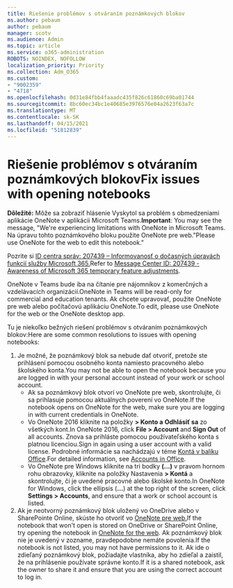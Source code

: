 ```yaml
---
title: Riešenie problémov s otváraním poznámkových blokov
ms.author: pebaum
author: pebaum
manager: scotv
ms.audience: Admin
ms.topic: article
ms.service: o365-administration
ROBOTS: NOINDEX, NOFOLLOW
localization_priority: Priority
ms.collection: Adm_O365
ms.custom:
- "9002359"
- "4718"
ms.openlocfilehash: 0d31e84fbb4faaadc435f826c61860c69ba01744
ms.sourcegitcommit: 8bc60ec34bc1e40685e3976576e04a2623f63a7c
ms.translationtype: MT
ms.contentlocale: sk-SK
ms.lasthandoff: 04/15/2021
ms.locfileid: "51812839"
---
```

# <a name="fix-issues-with-opening-notebooks"></a><span data-ttu-id="3586b-102">Riešenie problémov s otváraním poznámkových blokov</span><span class="sxs-lookup"><span data-stu-id="3586b-102">Fix issues with opening notebooks</span></span>

<span data-ttu-id="3586b-103">**Dôležité:** Môže sa zobraziť hlásenie Vyskytol sa problém s obmedzeniami aplikácie OneNote v aplikácii Microsoft Teams.</span><span class="sxs-lookup"><span data-stu-id="3586b-103">**Important**: You may see the message, "We're experiencing limitations with OneNote in Microsoft Teams.</span></span> <span data-ttu-id="3586b-104">Na úpravu tohto poznámkového bloku použite OneNote pre web."</span><span class="sxs-lookup"><span data-stu-id="3586b-104">Please use OneNote for the web to edit this notebook."</span></span>

<span data-ttu-id="3586b-105">Pozrite si [ID centra správ: 207439 – Informovanosť o dočasných úpravách funkcií služby Microsoft 365.](https://admin.microsoft.com/Adminportal/Home?source=applauncher#MessageCenter?id=MC207439)</span><span class="sxs-lookup"><span data-stu-id="3586b-105">Refer to [Message Center ID: 207439 - Awareness of Microsoft 365 temporary feature adjustments](https://admin.microsoft.com/Adminportal/Home?source=applauncher#MessageCenter?id=MC207439).</span></span>

<span data-ttu-id="3586b-106">OneNote v Teams bude iba na čítanie pre nájomníkov z komerčných a vzdelávacích organizácií.</span><span class="sxs-lookup"><span data-stu-id="3586b-106">OneNote in Teams will be read-only for commercial and education tenants.</span></span> <span data-ttu-id="3586b-107">Ak chcete upravovať, použite OneNote pre web alebo počítačovú aplikáciu OneNote.</span><span class="sxs-lookup"><span data-stu-id="3586b-107">To edit, please use OneNote for the web or the OneNote desktop app.</span></span>

<span data-ttu-id="3586b-108">Tu je niekoľko bežných riešení problémov s otváraním poznámkových blokov:</span><span class="sxs-lookup"><span data-stu-id="3586b-108">Here are some common resolutions to issues with opening notebooks:</span></span>

1. <span data-ttu-id="3586b-109">Je možné, že poznámkový blok sa nebude dať otvoriť, pretože ste prihlásení pomocou osobného konta namiesto pracovného alebo školského konta.</span><span class="sxs-lookup"><span data-stu-id="3586b-109">You may not be able to open the notebook because you are logged in with your personal account instead of your work or school account.</span></span>
    - <span data-ttu-id="3586b-110">Ak sa poznámkový blok otvorí vo OneNote pre web, skontrolujte, či sa prihlasuje pomocou aktuálnych poverení vo OneNote.</span><span class="sxs-lookup"><span data-stu-id="3586b-110">If the notebook opens on OneNote for the web, make sure you are logging in with current credentials in OneNote.</span></span>
    - <span data-ttu-id="3586b-111">Vo OneNote 2016 kliknite na položky **> Konto a** **Odhlásiť sa** zo všetkých kont.</span><span class="sxs-lookup"><span data-stu-id="3586b-111">In OneNote 2016, click **File > Account** and **Sign Out** of all accounts.</span></span> <span data-ttu-id="3586b-112">Znova sa prihláste pomocou používateľského konta s platnou licenciou.</span><span class="sxs-lookup"><span data-stu-id="3586b-112">Sign in again using a user account with a valid license.</span></span> <span data-ttu-id="3586b-113">Podrobné informácie sa nachádzajú v téme [Kontá v balíku Office](https://support.office.com/article/accounts-in-office-628ea040-f265-49de-b986-be09c3ebf8a9).</span><span class="sxs-lookup"><span data-stu-id="3586b-113">For detailed information, see [Accounts in Office](https://support.office.com/article/accounts-in-office-628ea040-f265-49de-b986-be09c3ebf8a9).</span></span> 
    - <span data-ttu-id="3586b-114">Vo OneNote pre Windows kliknite na tri bodky **(...)** v pravom hornom rohu obrazovky, kliknite na položky Nastavenia **> Kontá** a skontrolujte, či je uvedené pracovné alebo školské konto.</span><span class="sxs-lookup"><span data-stu-id="3586b-114">In OneNote for Windows, click the ellipsis (**…**) at the top right of the screen, click **Settings > Accounts**, and ensure that a work or school account is listed.</span></span> 
2. <span data-ttu-id="3586b-115">Ak je neotvorný poznámkový blok uložený vo OneDrive alebo v SharePointe Online, skúste ho otvoriť vo [OneNote pre web.](https://onenote.com)</span><span class="sxs-lookup"><span data-stu-id="3586b-115">If the notebook that won't open is stored on OneDrive or SharePoint Online, try opening the notebook in [OneNote for the web](https://onenote.com).</span></span> <span data-ttu-id="3586b-116">Ak poznámkový blok nie je uvedený v zozname, pravdepodobne nemáte povolenia.</span><span class="sxs-lookup"><span data-stu-id="3586b-116">If the notebook is not listed, you may not have permissions to it.</span></span> <span data-ttu-id="3586b-117">Ak ide o zdieľaný poznámkový blok, požiadajte vlastníka, aby ho zdieľal a zaistil, že na prihlásenie používate správne konto.</span><span class="sxs-lookup"><span data-stu-id="3586b-117">If it is a shared notebook, ask the owner to share it and ensure that you are using the correct account to log in.</span></span>
